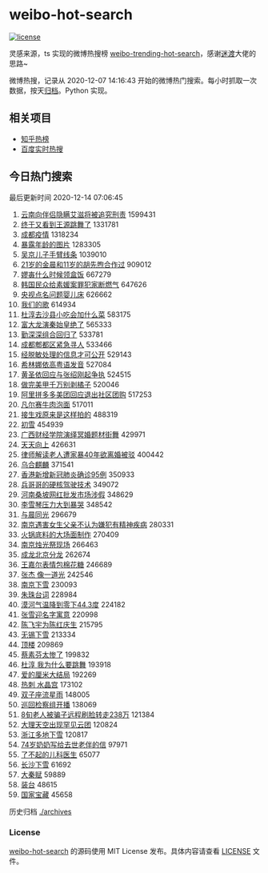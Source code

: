 # weibo-hot-search

[![license](https://img.shields.io/github/license/Arrackisarookie/weibo-hot-search)](https://github.com/Arrackisarookie/weibo-hot-search/blob/master/LICENSE)

灵感来源，ts 实现的微博热搜榜 [weibo-trending-hot-search](https://github.com/justjavac/weibo-trending-hot-search)，感谢[迷渡](https://github.com/justjavac)大佬的思路~

微博热搜，记录从 2020-12-07 14:16:43 开始的微博热门搜索。每小时抓取一次数据，按天[归档](./archives)。Python 实现。

## 相关项目
+ [知乎热榜](https://github.com/Arrackisarookie/zhihu-top-search)
+ [百度实时热搜](https://github.com/Arrackisarookie/baidu-hot-search)

## 今日热门搜索

<!-- Rank Begin -->

最后更新时间 2020-12-14 07:06:45

1. [云南向伴侣隐瞒艾滋将被追究刑责](https://s.weibo.com/weibo?q=%23%E4%BA%91%E5%8D%97%E5%90%91%E4%BC%B4%E4%BE%A3%E9%9A%90%E7%9E%92%E8%89%BE%E6%BB%8B%E5%B0%86%E8%A2%AB%E8%BF%BD%E7%A9%B6%E5%88%91%E8%B4%A3%23&Refer=top) 1599431
1. [终于又看到王源跳舞了](https://s.weibo.com/weibo?q=%E7%BB%88%E4%BA%8E%E5%8F%88%E7%9C%8B%E5%88%B0%E7%8E%8B%E6%BA%90%E8%B7%B3%E8%88%9E%E4%BA%86&Refer=top) 1331781
1. [成都疫情](https://s.weibo.com/weibo?q=%E6%88%90%E9%83%BD%E7%96%AB%E6%83%85&Refer=top) 1318234
1. [暴露年龄的图片](https://s.weibo.com/weibo?q=%23%E6%9A%B4%E9%9C%B2%E5%B9%B4%E9%BE%84%E7%9A%84%E5%9B%BE%E7%89%87%23&Refer=top) 1283305
1. [吴京儿子手臂线条](https://s.weibo.com/weibo?q=%23%E5%90%B4%E4%BA%AC%E5%84%BF%E5%AD%90%E6%89%8B%E8%87%82%E7%BA%BF%E6%9D%A1%23&Refer=top) 1039010
1. [21岁的金晨和11岁的胡先煦合作过](https://s.weibo.com/weibo?q=%2321%E5%B2%81%E7%9A%84%E9%87%91%E6%99%A8%E5%92%8C11%E5%B2%81%E7%9A%84%E8%83%A1%E5%85%88%E7%85%A6%E5%90%88%E4%BD%9C%E8%BF%87%23&Refer=top) 909012
1. [嫪毐什么时候领盒饭](https://s.weibo.com/weibo?q=%23%E5%AB%AA%E6%AF%90%E4%BB%80%E4%B9%88%E6%97%B6%E5%80%99%E9%A2%86%E7%9B%92%E9%A5%AD%23&Refer=top) 667279
1. [韩国民众给素媛案罪犯家断燃气](https://s.weibo.com/weibo?q=%23%E9%9F%A9%E5%9B%BD%E6%B0%91%E4%BC%97%E7%BB%99%E7%B4%A0%E5%AA%9B%E6%A1%88%E7%BD%AA%E7%8A%AF%E5%AE%B6%E6%96%AD%E7%87%83%E6%B0%94%23&Refer=top) 647626
1. [央视点名问题婴儿床](https://s.weibo.com/weibo?q=%23%E5%A4%AE%E8%A7%86%E7%82%B9%E5%90%8D%E9%97%AE%E9%A2%98%E5%A9%B4%E5%84%BF%E5%BA%8A%23&Refer=top) 626662
1. [我们的歌](https://s.weibo.com/weibo?q=%E6%88%91%E4%BB%AC%E7%9A%84%E6%AD%8C&Refer=top) 614934
1. [杜淳去沙县小吃会加什么菜](https://s.weibo.com/weibo?q=%23%E6%9D%9C%E6%B7%B3%E5%8E%BB%E6%B2%99%E5%8E%BF%E5%B0%8F%E5%90%83%E4%BC%9A%E5%8A%A0%E4%BB%80%E4%B9%88%E8%8F%9C%23&Refer=top) 583175
1. [富大龙演秦始皇绝了](https://s.weibo.com/weibo?q=%23%E5%AF%8C%E5%A4%A7%E9%BE%99%E6%BC%94%E7%A7%A6%E5%A7%8B%E7%9A%87%E7%BB%9D%E4%BA%86%23&Refer=top) 565333
1. [勤深深组合回归了](https://s.weibo.com/weibo?q=%23%E5%8B%A4%E6%B7%B1%E6%B7%B1%E7%BB%84%E5%90%88%E5%9B%9E%E5%BD%92%E4%BA%86%23&Refer=top) 533781
1. [成都郫都区紧急寻人](https://s.weibo.com/weibo?q=%23%E6%88%90%E9%83%BD%E9%83%AB%E9%83%BD%E5%8C%BA%E7%B4%A7%E6%80%A5%E5%AF%BB%E4%BA%BA%23&Refer=top) 533466
1. [经脱敏处理的信息才可公开](https://s.weibo.com/weibo?q=%23%E7%BB%8F%E8%84%B1%E6%95%8F%E5%A4%84%E7%90%86%E7%9A%84%E4%BF%A1%E6%81%AF%E6%89%8D%E5%8F%AF%E5%85%AC%E5%BC%80%23&Refer=top) 529143
1. [希林娜依高粤语发音](https://s.weibo.com/weibo?q=%E5%B8%8C%E6%9E%97%E5%A8%9C%E4%BE%9D%E9%AB%98%E7%B2%A4%E8%AF%AD%E5%8F%91%E9%9F%B3&Refer=top) 527084
1. [黄圣依回应与张绍刚起争执](https://s.weibo.com/weibo?q=%E9%BB%84%E5%9C%A3%E4%BE%9D%E5%9B%9E%E5%BA%94%E4%B8%8E%E5%BC%A0%E7%BB%8D%E5%88%9A%E8%B5%B7%E4%BA%89%E6%89%A7&Refer=top) 524515
1. [做完美甲千万别剥橘子](https://s.weibo.com/weibo?q=%23%E5%81%9A%E5%AE%8C%E7%BE%8E%E7%94%B2%E5%8D%83%E4%B8%87%E5%88%AB%E5%89%A5%E6%A9%98%E5%AD%90%23&Refer=top) 520046
1. [阿里拼多多美团回应退出社区团购](https://s.weibo.com/weibo?q=%23%E9%98%BF%E9%87%8C%E6%8B%BC%E5%A4%9A%E5%A4%9A%E7%BE%8E%E5%9B%A2%E5%9B%9E%E5%BA%94%E9%80%80%E5%87%BA%E7%A4%BE%E5%8C%BA%E5%9B%A2%E8%B4%AD%23&Refer=top) 517253
1. [凡尔赛牛肉泡面](https://s.weibo.com/weibo?q=%23%E5%87%A1%E5%B0%94%E8%B5%9B%E7%89%9B%E8%82%89%E6%B3%A1%E9%9D%A2%23&Refer=top) 517011
1. [接生戏原来是这样拍的](https://s.weibo.com/weibo?q=%23%E6%8E%A5%E7%94%9F%E6%88%8F%E5%8E%9F%E6%9D%A5%E6%98%AF%E8%BF%99%E6%A0%B7%E6%8B%8D%E7%9A%84%23&Refer=top) 488319
1. [初雪](https://s.weibo.com/weibo?q=%E5%88%9D%E9%9B%AA&Refer=top) 454939
1. [广西财经学院演绎冥婚题材街舞](https://s.weibo.com/weibo?q=%23%E5%B9%BF%E8%A5%BF%E8%B4%A2%E7%BB%8F%E5%AD%A6%E9%99%A2%E6%BC%94%E7%BB%8E%E5%86%A5%E5%A9%9A%E9%A2%98%E6%9D%90%E8%A1%97%E8%88%9E%23&Refer=top) 429971
1. [天天向上](https://s.weibo.com/weibo?q=%E5%A4%A9%E5%A4%A9%E5%90%91%E4%B8%8A&Refer=top) 426631
1. [律师解读老人遭家暴40年欲离婚被驳](https://s.weibo.com/weibo?q=%23%E5%BE%8B%E5%B8%88%E8%A7%A3%E8%AF%BB%E8%80%81%E4%BA%BA%E9%81%AD%E5%AE%B6%E6%9A%B440%E5%B9%B4%E6%AC%B2%E7%A6%BB%E5%A9%9A%E8%A2%AB%E9%A9%B3%23&Refer=top) 400442
1. [乌合麒麟](https://s.weibo.com/weibo?q=%E4%B9%8C%E5%90%88%E9%BA%92%E9%BA%9F&Refer=top) 371541
1. [香港新增新冠肺炎确诊95例](https://s.weibo.com/weibo?q=%23%E9%A6%99%E6%B8%AF%E6%96%B0%E5%A2%9E%E6%96%B0%E5%86%A0%E8%82%BA%E7%82%8E%E7%A1%AE%E8%AF%8A95%E4%BE%8B%23&Refer=top) 350933
1. [兵哥哥的硬核驾驶技术](https://s.weibo.com/weibo?q=%23%E5%85%B5%E5%93%A5%E5%93%A5%E7%9A%84%E7%A1%AC%E6%A0%B8%E9%A9%BE%E9%A9%B6%E6%8A%80%E6%9C%AF%23&Refer=top) 349072
1. [河南桑坡网红批发市场涉假](https://s.weibo.com/weibo?q=%23%E6%B2%B3%E5%8D%97%E6%A1%91%E5%9D%A1%E7%BD%91%E7%BA%A2%E6%89%B9%E5%8F%91%E5%B8%82%E5%9C%BA%E6%B6%89%E5%81%87%23&Refer=top) 348629
1. [李雪琴压力大到暴哭](https://s.weibo.com/weibo?q=%E6%9D%8E%E9%9B%AA%E7%90%B4%E5%8E%8B%E5%8A%9B%E5%A4%A7%E5%88%B0%E6%9A%B4%E5%93%AD&Refer=top) 348542
1. [与晨同光](https://s.weibo.com/weibo?q=%E4%B8%8E%E6%99%A8%E5%90%8C%E5%85%89&Refer=top) 296679
1. [南京遇害女生父亲不认为嫌犯有精神疾病](https://s.weibo.com/weibo?q=%23%E5%8D%97%E4%BA%AC%E9%81%87%E5%AE%B3%E5%A5%B3%E7%94%9F%E7%88%B6%E4%BA%B2%E4%B8%8D%E8%AE%A4%E4%B8%BA%E5%AB%8C%E7%8A%AF%E6%9C%89%E7%B2%BE%E7%A5%9E%E7%96%BE%E7%97%85%23&Refer=top) 280331
1. [火锅底料的大场面制作](https://s.weibo.com/weibo?q=%23%E7%81%AB%E9%94%85%E5%BA%95%E6%96%99%E7%9A%84%E5%A4%A7%E5%9C%BA%E9%9D%A2%E5%88%B6%E4%BD%9C%23&Refer=top) 270409
1. [南京烛光祭现场](https://s.weibo.com/weibo?q=%23%E5%8D%97%E4%BA%AC%E7%83%9B%E5%85%89%E7%A5%AD%E7%8E%B0%E5%9C%BA%23&Refer=top) 266463
1. [成龙北京分龙](https://s.weibo.com/weibo?q=%E6%88%90%E9%BE%99%E5%8C%97%E4%BA%AC%E5%88%86%E9%BE%99&Refer=top) 262674
1. [王嘉尔表情包棉花糖](https://s.weibo.com/weibo?q=%23%E7%8E%8B%E5%98%89%E5%B0%94%E8%A1%A8%E6%83%85%E5%8C%85%E6%A3%89%E8%8A%B1%E7%B3%96%23&Refer=top) 246689
1. [张杰 像一道光](https://s.weibo.com/weibo?q=%E5%BC%A0%E6%9D%B0%20%E5%83%8F%E4%B8%80%E9%81%93%E5%85%89&Refer=top) 242546
1. [南京下雪](https://s.weibo.com/weibo?q=%E5%8D%97%E4%BA%AC%E4%B8%8B%E9%9B%AA&Refer=top) 230093
1. [朱珠台词](https://s.weibo.com/weibo?q=%E6%9C%B1%E7%8F%A0%E5%8F%B0%E8%AF%8D&Refer=top) 228984
1. [漠河气温降到零下44.3度](https://s.weibo.com/weibo?q=%23%E6%BC%A0%E6%B2%B3%E6%B0%94%E6%B8%A9%E9%99%8D%E5%88%B0%E9%9B%B6%E4%B8%8B44.3%E5%BA%A6%23&Refer=top) 224182
1. [张雪迎名字寓意](https://s.weibo.com/weibo?q=%23%E5%BC%A0%E9%9B%AA%E8%BF%8E%E5%90%8D%E5%AD%97%E5%AF%93%E6%84%8F%23&Refer=top) 220998
1. [陈飞宇为陈红庆生](https://s.weibo.com/weibo?q=%23%E9%99%88%E9%A3%9E%E5%AE%87%E4%B8%BA%E9%99%88%E7%BA%A2%E5%BA%86%E7%94%9F%23&Refer=top) 215795
1. [无锡下雪](https://s.weibo.com/weibo?q=%E6%97%A0%E9%94%A1%E4%B8%8B%E9%9B%AA&Refer=top) 213334
1. [顶楼](https://s.weibo.com/weibo?q=%E9%A1%B6%E6%A5%BC&Refer=top) 209869
1. [蔡素芬太惨了](https://s.weibo.com/weibo?q=%23%E8%94%A1%E7%B4%A0%E8%8A%AC%E5%A4%AA%E6%83%A8%E4%BA%86%23&Refer=top) 199832
1. [杜淳 我为什么要跳舞](https://s.weibo.com/weibo?q=%E6%9D%9C%E6%B7%B3%20%E6%88%91%E4%B8%BA%E4%BB%80%E4%B9%88%E8%A6%81%E8%B7%B3%E8%88%9E&Refer=top) 193918
1. [爱的厘米大结局](https://s.weibo.com/weibo?q=%E7%88%B1%E7%9A%84%E5%8E%98%E7%B1%B3%E5%A4%A7%E7%BB%93%E5%B1%80&Refer=top) 192269
1. [热刺 水晶宫](https://s.weibo.com/weibo?q=%E7%83%AD%E5%88%BA%20%E6%B0%B4%E6%99%B6%E5%AE%AB&Refer=top) 173102
1. [双子座流星雨](https://s.weibo.com/weibo?q=%E5%8F%8C%E5%AD%90%E5%BA%A7%E6%B5%81%E6%98%9F%E9%9B%A8&Refer=top) 148005
1. [巡回检察组开播](https://s.weibo.com/weibo?q=%E5%B7%A1%E5%9B%9E%E6%A3%80%E5%AF%9F%E7%BB%84%E5%BC%80%E6%92%AD&Refer=top) 138069
1. [8旬老人被骗子远程刷脸转走238万](https://s.weibo.com/weibo?q=%238%E6%97%AC%E8%80%81%E4%BA%BA%E8%A2%AB%E9%AA%97%E5%AD%90%E8%BF%9C%E7%A8%8B%E5%88%B7%E8%84%B8%E8%BD%AC%E8%B5%B0238%E4%B8%87%23&Refer=top) 121384
1. [大理天空出现罕见云团](https://s.weibo.com/weibo?q=%23%E5%A4%A7%E7%90%86%E5%A4%A9%E7%A9%BA%E5%87%BA%E7%8E%B0%E7%BD%95%E8%A7%81%E4%BA%91%E5%9B%A2%23&Refer=top) 120824
1. [浙江多地下雪](https://s.weibo.com/weibo?q=%23%E6%B5%99%E6%B1%9F%E5%A4%9A%E5%9C%B0%E4%B8%8B%E9%9B%AA%23&Refer=top) 120817
1. [74岁奶奶写给去世老伴的信](https://s.weibo.com/weibo?q=%2374%E5%B2%81%E5%A5%B6%E5%A5%B6%E5%86%99%E7%BB%99%E5%8E%BB%E4%B8%96%E8%80%81%E4%BC%B4%E7%9A%84%E4%BF%A1%23&Refer=top) 97971
1. [了不起的儿科医生](https://s.weibo.com/weibo?q=%E4%BA%86%E4%B8%8D%E8%B5%B7%E7%9A%84%E5%84%BF%E7%A7%91%E5%8C%BB%E7%94%9F&Refer=top) 65077
1. [长沙下雪](https://s.weibo.com/weibo?q=%E9%95%BF%E6%B2%99%E4%B8%8B%E9%9B%AA&Refer=top) 61692
1. [大秦赋](https://s.weibo.com/weibo?q=%E5%A4%A7%E7%A7%A6%E8%B5%8B&Refer=top) 59889
1. [装台](https://s.weibo.com/weibo?q=%E8%A3%85%E5%8F%B0&Refer=top) 48615
1. [国家宝藏](https://s.weibo.com/weibo?q=%E5%9B%BD%E5%AE%B6%E5%AE%9D%E8%97%8F&Refer=top) 45658
<!-- Rank End -->

历史归档 [./archives](./archives)

### License

[weibo-hot-search](https://github.com/Arrackisarookie/weibo-hot-search) 的源码使用 MIT License 发布。具体内容请查看 [LICENSE](./LICENSE) 文件。
